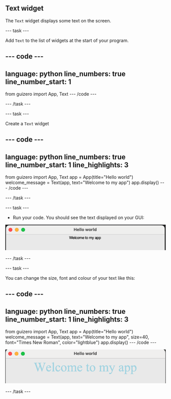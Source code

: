 ## Text widget

The `Text` widget displays some text on the screen.

--- task ---

Add `Text` to the list of widgets at the start of your program.

--- code ---
---
language: python
line_numbers: true
line_number_start: 1
---
from guizero import App, Text
--- /code ---

--- /task ---

--- task ---

Create a `Text` widget

--- code ---
---
language: python
line_numbers: true
line_number_start: 1
line_highlights: 3
---
from guizero import App, Text
app = App(title="Hello world")
welcome_message = Text(app, text="Welcome to my app")
app.display()
--- /code ---

--- /task ---

--- task ---

- Run your code. You should see the text displayed on your GUI:

![Text widget](images/app-welcome.png)

--- /task ---

--- task ---

You can change the size, font and colour of your text like this:

--- code ---
---
language: python
line_numbers: true
line_number_start: 1
line_highlights: 3
---
from guizero import App, Text
app = App(title="Hello world")
welcome_message = Text(app, text="Welcome to my app", size=40, font="Times New Roman", color="lightblue")
app.display()
--- /code ---

![Text widget](images/welcome-font.png)

--- /task ---